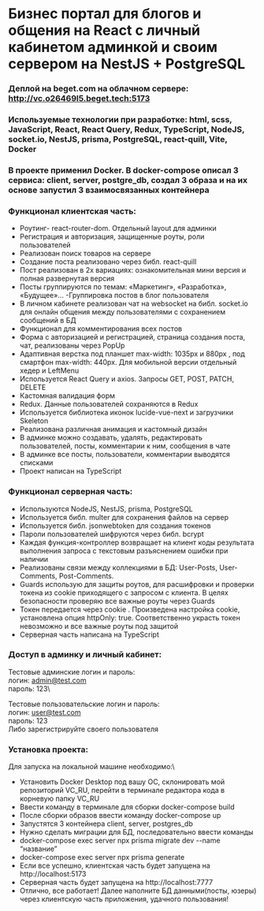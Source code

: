 # Бизнес портал для блогов и общения на  React с личный кабинетом админкой  и своим сервером на NestJS + PostgreSQL

### Деплой на beget.com на облачном сервере: http://vc.o26469l5.beget.tech:5173 

### Используемые технологии при разработке: html, scss, JavaScript, React, React Query, Redux, TypeScript, NodeJS, socket.io, NestJS, prisma, PostgreSQL, react-quill, Vite, Docker

### В проекте применил Docker.  В docker-compose описал 3 сервиса: client, server, postgre_db, создал 3 образа и на их основе запустил 3 взаимосвязанных контейнера

### Функционал клиентская часть:
- Роутинг- react-router-dom. Отдельный layout для админки
- Регистрация и авторизация, защищенные роуты, роли пользователей
- Реализован поиск товаров на сервере
- Создание поста реализовано через библ. react-quill
- Пост реализован в 2х вариациях: ознакомительная мини версия и полная развернутая версия 
- Посты группируются по темам: «Маркетинг», «Разработка», «Будущее»…
-Группировка постов в блог пользователя
- В личном кабинете реализован чат на websocket на библ. socket.io для онлайн общения между пользователями с сохранением сообщений в БД
- Функционал для  комментирования всех постов
- Форма с авторизацией и регистрацией, страница создания поста, чат, реализованы через PopUp
- Адаптивная верстка под планшет max-width: 1035px и 880px , под смартфон max-width: 440px. Для мобильной версии отдельный хедер и LeftMenu
- Используется React Query и axios. Запросы GET, POST, PATCH, DELETE
- Кастомная валидация форм
- Redux. Данные пользователей сохраняются в Redux
- Используется библиотека иконок lucide-vue-next и загрузчики Skeleton
- Реализована различная анимация и кастомный дизайн
- В админке можно создавать, удалять, редактировать пользователей, посты, комментарии к ним, сообщения в чате
- В админке все посты, пользователи, комментарии выводятся списками
- Проект написан на TypeScript

### Функционал серверная  часть:
- Используются  NodeJS, NestJS,  prisma, PostgreSQL
- Используется библ. multer для сохранения файлов на сервер
- Используется библ. jsonwebtoken для создания токенов
- Пароли пользователей шифруются   через библ. bcrypt
- Каждая функция-контроллер возвращает на клиент коды результата выполнения запроса с текстовым разъяснением ошибки при наличии
- Реализованы связи между коллекциями в БД: User-Posts, User-Сomments, Post-Сomments.
- Guards использую для защиты роутов, для расшифровки и проверки токена из cookie  приходящего с запросом с клиента.  В целях безопасности проверяю все важные  роуты через Guards
- Токен передается через cookie . Произведена настройка cookie, установлена  опция httpOnly:  true.  Соответственно украсть токен невозможно и все важные роуты под защитой
 - Серверная  часть написана на TypeScript

### Доступ в админку и личный кабинет:
Тестовые админские логин и пароль:\
логин: admin@test.com\
пароль: 123\

Тестовые пользовательские логин и пароль:\
логин: user@test.com\
пароль: 123\
Либо зарегистрируйте своего пользователя

### Установка проекта:
Для запуска на локальной машине необходимо:\
- Установить Docker Desktop под вашу ОС, склонировать мой репозиторий VC_RU, перейти в терминале редактора кода в корневую папку VC_RU
- Ввести команду в терминале для сборки docker-compose build
- После сборки образов ввести команду docker-compose up
- Запустятся 3 контейнера client, server, postgres_db
- Нужно сделать миграции для БД, последовательно ввести команды
- docker-compose exec server npx prisma migrate dev --name “название”
- docker-compose exec server npx prisma generate
- Если все успешно, клиентская часть будет запущена на http://localhost:5173
- Серверная часть будет запущена на http://localhost:7777
- Отлично, все работает! Далее наполните БД данными(посты, юзеры) через клиентскую часть приложения, удачного пользования!
